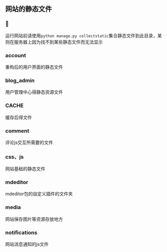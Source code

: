 ## 网站的静态文件

### 👐
运行网站前请使用`python manage.py collectstatic`集合静态文件到此目录，某则在服务器上因为找不到某些静态文件而无法显示

### account
重构后的用户界面的静态文件

### blog_admin
用户管理中心得静态资源文件

### CACHE
缓存后得文件

### comment
评论js交互所需要的文件

### css、js
网站基础的静态文件

### mdeditor
mdeditor包的自定义插件的文件夹

### media
网站保存图片等资源存放地方

### notifications
网站消息通知的js文件
